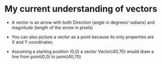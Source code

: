 # My current understanding of vectors


* A vector is an arrow with both Direction (angle in degrees/ radians) and magnitude (length of the arrow in pixels)

* You can also picture a vector as a point because its only properties are X and Y coordinates.

* Assuming a starting position (0,0) a vector Vector(40,70) would draw a line from point(0,0) to point(40,70)


